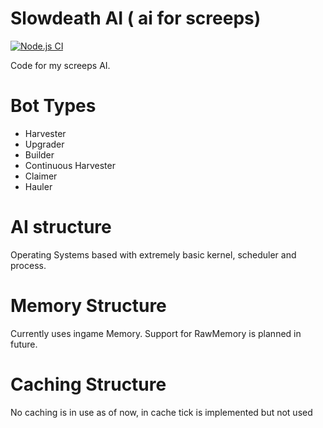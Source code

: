 
# Slowdeath AI ( ai for screeps)
[![Node.js CI](https://github.com/arghasen/screeps/actions/workflows/node.js.yml/badge.svg)](https://github.com/arghasen/screeps/actions/workflows/node.js.yml)

Code for my screeps AI. 
 
# Bot Types

- Harvester
- Upgrader
- Builder
- Continuous Harvester
- Claimer
- Hauler

# AI structure
Operating Systems based with extremely basic kernel, scheduler and process.

# Memory Structure
Currently uses ingame Memory. Support for RawMemory is planned in future.

# Caching Structure
No caching is in use as of now, in cache tick is implemented but not used
